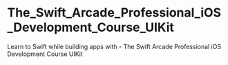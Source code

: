 # The_Swift_Arcade_Professional_iOS_Development_Course_UIKit
Learn to Swift while building apps with - The Swift Arcade Professional iOS Development Course UIKit
